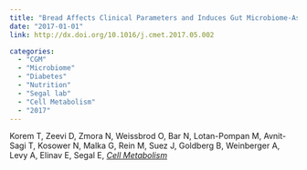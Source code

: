 ```yaml
---
title: "Bread Affects Clinical Parameters and Induces Gut Microbiome-Associated Personal Glycemic Responses"
date: "2017-01-01"
link: http://dx.doi.org/10.1016/j.cmet.2017.05.002

categories:
  - "CGM"
  - "Microbiome"
  - "Diabetes"
  - "Nutrition"
  - "Segal lab"
  - "Cell Metabolism"
  - "2017"
---
```


Korem T, Zeevi D, Zmora N, Weissbrod O, Bar N, Lotan-Pompan M, Avnit-Sagi T, Kosower N, Malka G, Rein M, Suez J, Goldberg B, Weinberger A, Levy A, Elinav E, Segal E, [*Cell Metabolism*](http://dx.doi.org/10.1016/j.cmet.2017.05.002)



